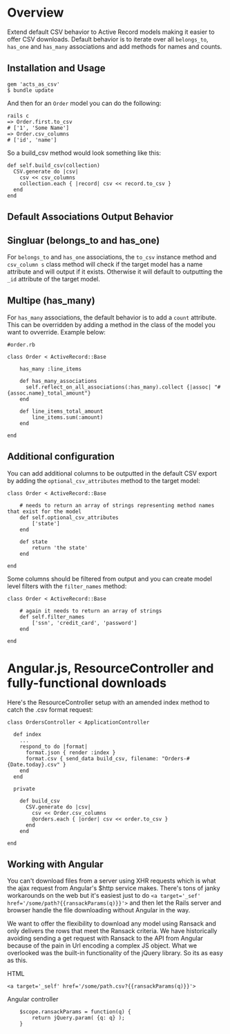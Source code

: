 # Overview

Extend default CSV behavior to Active Record models making it easier to offer CSV downloads.  Default behavior is to iterate over all ```belongs_to```, ```has_one``` and ```has_many``` associations and add methods for names and counts.

## Installation and Usage

```
gem 'acts_as_csv'
$ bundle update
```

And then for an ```Order``` model you can do the following:

```
rails c
=> Order.first.to_csv
# ['1', 'Some Name']
=> Order.csv_columns
# ['id', 'name']
```

So a build_csv method would look something like this:

```
def self.build_csv(collection)
  CSV.generate do |csv|
    csv << csv_columns
    collection.each { |record| csv << record.to_csv }
  end
end
```

## Default Associations Output Behavior

## Singluar (belongs_to and has_one)

For ```belongs_to``` and ```has_one``` associations, the ```to_csv``` instance method and ```csv_column s``` class method will check if the target model has a name attribute and will output if it exists. Otherwise it will default to outputting the ```_id``` attribute of the target model.

## Multipe (has_many)

For ```has_many``` associations, the default behavior is to add a ```count``` attribute.  This can be overridden by adding a method in the class of the model you want to ovverride.  Example below:

```
#order.rb

class Order < ActiveRecord::Base

	has_many :line_items

    def has_many_associations
      self.reflect_on_all_associations(:has_many).collect {|assoc| "#{assoc.name}_total_amount"}
    end

    def line_items_total_amount
    	line_items.sum(:amount)
    end

end

```

## Additional configuration

You can add additional columns to be outputted in the default CSV export by adding the ```optional_csv_attributes``` method to the target model:
```
class Order < ActiveRecord::Base

	# needs to return an array of strings representing method names that exist for the model
	def self.optional_csv_attributes
		['state']
	end

	def state
		return 'the state'
	end

end
```

Some columns should be filtered from output and you can create model level filters with the ```filter_names``` method:

```
class Order < ActiveRecord::Base
	
	# again it needs to return an array of strings 
	def self.filter_names
		['ssn', 'credit_card', 'password']
	end

end
```

# Angular.js, ResourceController and fully-functional downloads

Here's the ResourceController setup with an amended index method to catch the .csv format request:

```
class OrdersController < ApplicationController

  def index
    ...
    respond_to do |format|
      format.json { render :index }
      format.csv { send_data build_csv, filename: "Orders-#{Date.today}.csv" }
    end
  end

  private

    def build_csv
      CSV.generate do |csv|
        csv << Order.csv_columns
        @orders.each { |order| csv << order.to_csv }
      end
    end

end
```

## Working with Angular

You can't download files from a server using XHR requests which is what the ajax request from Angular's $http service makes.  There's tons of janky workarounds on the web but it's easiest just to do ```<a target='_sef' href='/some/path?{{ransackParams(q)}}'>``` and then let the Rails server and browser handle the file downloading without Angular in the way.

We want to offer the flexibility to download any model using Ransack and only delivers the rows that meet the Ransack criteria.  We have historically avoiding sending a get request with Ransack to the API from Angular because of the pain in Url encoding a complex JS object.  What we overlooked was the built-in functionality of the jQuery library.  So its as easy as this.

HTML
```
<a target='_self' href='/some/path.csv?{{ransackParams(q)}}'>
```

Angular controller
```
    $scope.ransackParams = function(q) {
        return jQuery.param( {q: q} );
    }
```



